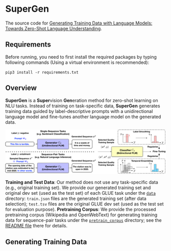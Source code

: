 # SuperGen

The source code for [Generating Training Data with Language Models: Towards Zero-Shot Language Understanding]().

## Requirements

Before running, you need to first install the required packages by typing following commands (Using a virtual environment is recommended):

```
pip3 install -r requirements.txt
```

## Overview

**SuperGen** is a **Super**vision **Gen**eration method for zero-shot learning on NLU tasks. Instead of training on task-specific data, **SuperGen** generates training data guided by label-descriptive prompts with a unidirectional language model and fine-tunes another language model on the generated data.

<img src="./SuperGen.png" width="1000px"></img>

**Training and Test Data**: Our method does not use any task-specific data (e.g., original training set). We provide our generated training set and original dev set (used as the test set) of each GLUE task under the [`data`](data) directory: `train.json` files are the generated training set (after data selection); `test.tsv` files are the original GLUE dev set (used as the test set for evaluation purpose).
**Pretraining Corpus**: We provide the processed pretraining corpus (Wikipedia and OpenWebText) for generating training data for sequence-pair tasks under the [`pretrain_corpus`](pretrain_corpus) directory; see the [README file](pretrain_corpus/README.md) there for details.

## Generating Training Data
